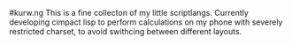 #kurw.ng
This is a fine collecton of my little scriptlangs.
Currently developing cimpact lisp to perform calculations on my phone with severely restricted charset, to avoid swithcing between different layouts.